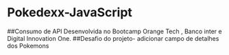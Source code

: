 # Pokedexx-JavaScript
##Consumo de API Desenvolvida no Bootcamp Orange Tech , Banco inter e Digital Innovation One.
##Desafio do projeto- adicionar campo de detalhes dos Pokemons
